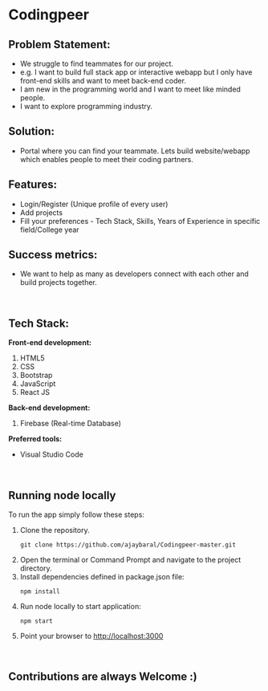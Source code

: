 # Codingpeer

<h2>Problem Statement: </h2>
<ul>
	<li>We struggle to find teammates for our project.</li>
	<li>e.g. I want to build full stack app or interactive webapp but I only have front-end skills and want to meet back-end coder.</li>
	<li>I am new in the programming world and I want to meet like minded people.</li>
	<li>I want to explore programming industry.</li>
</ul>

<h2>Solution: </h2>
<ul>
	<li>Portal where you can find your teammate. Lets build website/webapp which enables people to meet their coding partners.</li>
</ul>

<h2>Features: </h2>
<ul>
	<li>Login/Register (Unique profile of every user)</li>
	<li>Add projects</li>
	<li>Fill your preferences - Tech Stack, Skills, Years of Experience in specific field/College year</li>
</ul>

<h2>Success metrics: </h2>
<ul>
	<li>We want to help as many as developers connect with each other and build projects together.</li>
</ul>
<br>

<h2>Tech Stack: </h2>
<p><strong>Front-end development:</strong></p>
<ol>
	<li>HTML5</li>
	<li>CSS</li>
	<li>Bootstrap</li>
	<li>JavaScript</li>
	<li>React JS</li>
</ol>

<p><strong>Back-end development:</strong></p>
<ol>
	<li>Firebase (Real-time Database)</li>
</ol>

<p><strong>Preferred tools:</strong></p>
<ul>
	<li>Visual Studio Code</li>
</ul>
<br>

<h2>Running node locally</h2>

To run the app simply follow these steps:

<ol>
<li>Clone the repository.
<pre><code>git clone https://github.com/ajaybaral/Codingpeer-master.git</code></pre></li>

<li>Open the terminal or Command Prompt and navigate to the project directory.</li>

<li>Install dependencies defined in package.json file:
<pre><code>npm install</code></pre></li>

<li>Run node locally to start application:
<pre><code>npm start</code></pre></li>

<li>Point your browser to <a href="http://localhost:3000">http://localhost:3000</a></li>
</ol>
<br>

<h2>Contributions are always Welcome :)</h2>
